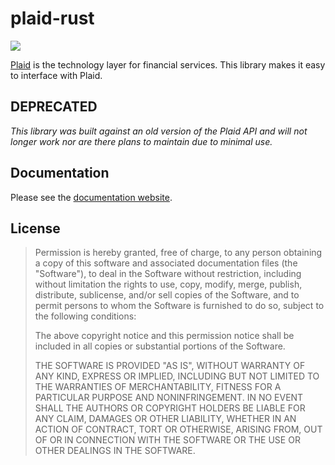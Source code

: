 # plaid-rust

[![](http://meritbadge.herokuapp.com/plaid)](https://crates.io/crates/plaid)

[Plaid][Plaid] is the technology layer for financial services. This library makes it
easy to interface with Plaid.

## DEPRECATED

_This library was built against an old version of the Plaid API and will not longer work
nor are there plans to maintain due to minimal use._

## Documentation

Please see the [documentation website](http://nathankot.github.io/plaid-rust).

## License

> Permission is hereby granted, free of charge, to any person obtaining a copy of
> this software and associated documentation files (the "Software"), to deal in
> the Software without restriction, including without limitation the rights to
> use, copy, modify, merge, publish, distribute, sublicense, and/or sell copies of
> the Software, and to permit persons to whom the Software is furnished to do so,
> subject to the following conditions:
>
> The above copyright notice and this permission notice shall be included in all
> copies or substantial portions of the Software.
>
> THE SOFTWARE IS PROVIDED "AS IS", WITHOUT WARRANTY OF ANY KIND, EXPRESS OR
> IMPLIED, INCLUDING BUT NOT LIMITED TO THE WARRANTIES OF MERCHANTABILITY, FITNESS
> FOR A PARTICULAR PURPOSE AND NONINFRINGEMENT. IN NO EVENT SHALL THE AUTHORS OR
> COPYRIGHT HOLDERS BE LIABLE FOR ANY CLAIM, DAMAGES OR OTHER LIABILITY, WHETHER
> IN AN ACTION OF CONTRACT, TORT OR OTHERWISE, ARISING FROM, OUT OF OR IN
> CONNECTION WITH THE SOFTWARE OR THE USE OR OTHER DEALINGS IN THE SOFTWARE.

[Plaid]: https://www.plaid.com
